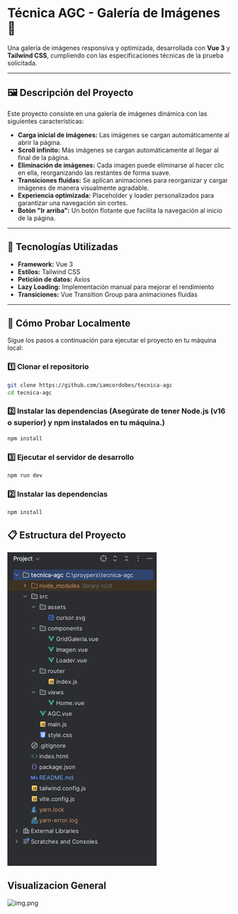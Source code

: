 # Técnica AGC - Galería de Imágenes 🌌

Una galería de imágenes responsiva y optimizada, desarrollada con **Vue 3** y **Tailwind CSS**, cumpliendo con las especificaciones técnicas de la prueba solicitada.

---

## 🖼️ Descripción del Proyecto
Este proyecto consiste en una galería de imágenes dinámica con las siguientes características:

- **Carga inicial de imágenes:** Las imágenes se cargan automáticamente al abrir la página.
- **Scroll infinito:** Más imágenes se cargan automáticamente al llegar al final de la página.
- **Eliminación de imágenes:** Cada imagen puede eliminarse al hacer clic en ella, reorganizando las restantes de forma suave.
- **Transiciones fluidas:** Se aplican animaciones para reorganizar y cargar imágenes de manera visualmente agradable.
- **Experiencia optimizada:** Placeholder y loader personalizados para garantizar una navegación sin cortes.
- **Botón "Ir arriba":** Un botón flotante que facilita la navegación al inicio de la página.

---

## 📸 Tecnologías Utilizadas
- **Framework:** Vue 3
- **Estilos:** Tailwind CSS
- **Petición de datos:** Axios
- **Lazy Loading:** Implementación manual para mejorar el rendimiento
- **Transiciones:** Vue Transition Group para animaciones fluidas

---

## 🚀 Cómo Probar Localmente

Sigue los pasos a continuación para ejecutar el proyecto en tu máquina local:

### 1️⃣ Clonar el repositorio
```bash
git clone https://github.com/iamcordobes/tecnica-agc
cd tecnica-agc
```

### 2️⃣ Instalar las dependencias (Asegúrate de tener Node.js (v16 o superior) y npm instalados en tu máquina.)
```bash
npm install
```

### 3️⃣ Ejecutar el servidor de desarrollo
```bash
npm run dev
```

### 2️⃣ Instalar las dependencias
```bash
npm install
```

## 📋 Estructura del Proyecto
![img.png](src/assets/estructura.png)

## Visualizacion General
![img.png](src/assets/demo.png)